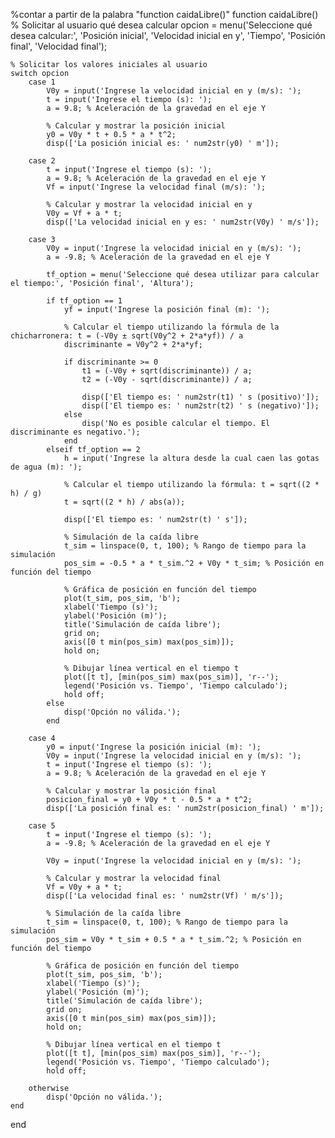 %contar a partir de la palabra "function caidaLibre()"
function caidaLibre()
    % Solicitar al usuario qué desea calcular
    opcion = menu('Seleccione qué desea calcular:', 'Posición inicial', 'Velocidad inicial en y', 'Tiempo', 'Posición final', 'Velocidad final');
    
    % Solicitar los valores iniciales al usuario
    switch opcion
        case 1
            V0y = input('Ingrese la velocidad inicial en y (m/s): ');
            t = input('Ingrese el tiempo (s): ');
            a = 9.8; % Aceleración de la gravedad en el eje Y
            
            % Calcular y mostrar la posición inicial
            y0 = V0y * t + 0.5 * a * t^2;
            disp(['La posición inicial es: ' num2str(y0) ' m']);
            
        case 2
            t = input('Ingrese el tiempo (s): ');
            a = 9.8; % Aceleración de la gravedad en el eje Y
            Vf = input('Ingrese la velocidad final (m/s): ');
            
            % Calcular y mostrar la velocidad inicial en y
            V0y = Vf + a * t;
            disp(['La velocidad inicial en y es: ' num2str(V0y) ' m/s']);
            
        case 3
            V0y = input('Ingrese la velocidad inicial en y (m/s): ');
            a = -9.8; % Aceleración de la gravedad en el eje Y

            tf_option = menu('Seleccione qué desea utilizar para calcular el tiempo:', 'Posición final', 'Altura');
            
            if tf_option == 1
                yf = input('Ingrese la posición final (m): ');

                % Calcular el tiempo utilizando la fórmula de la chicharronera: t = (-V0y ± sqrt(V0y^2 + 2*a*yf)) / a
                discriminante = V0y^2 + 2*a*yf;

                if discriminante >= 0
                    t1 = (-V0y + sqrt(discriminante)) / a;
                    t2 = (-V0y - sqrt(discriminante)) / a;

                    disp(['El tiempo es: ' num2str(t1) ' s (positivo)']);
                    disp(['El tiempo es: ' num2str(t2) ' s (negativo)']);
                else
                    disp('No es posible calcular el tiempo. El discriminante es negativo.');
                end
            elseif tf_option == 2
                h = input('Ingrese la altura desde la cual caen las gotas de agua (m): ');

                % Calcular el tiempo utilizando la fórmula: t = sqrt((2 * h) / g)
                t = sqrt((2 * h) / abs(a));

                disp(['El tiempo es: ' num2str(t) ' s']);

                % Simulación de la caída libre
                t_sim = linspace(0, t, 100); % Rango de tiempo para la simulación
                pos_sim = -0.5 * a * t_sim.^2 + V0y * t_sim; % Posición en función del tiempo

                % Gráfica de posición en función del tiempo
                plot(t_sim, pos_sim, 'b');
                xlabel('Tiempo (s)');
                ylabel('Posición (m)');
                title('Simulación de caída libre');
                grid on;
                axis([0 t min(pos_sim) max(pos_sim)]);
                hold on;

                % Dibujar línea vertical en el tiempo t
                plot([t t], [min(pos_sim) max(pos_sim)], 'r--');
                legend('Posición vs. Tiempo', 'Tiempo calculado');
                hold off;
            else
                disp('Opción no válida.');
            end
            
        case 4
            y0 = input('Ingrese la posición inicial (m): ');
            V0y = input('Ingrese la velocidad inicial en y (m/s): ');
            t = input('Ingrese el tiempo (s): ');
            a = 9.8; % Aceleración de la gravedad en el eje Y
            
            % Calcular y mostrar la posición final
            posicion_final = y0 + V0y * t - 0.5 * a * t^2;
            disp(['La posición final es: ' num2str(posicion_final) ' m']);
            
        case 5
            t = input('Ingrese el tiempo (s): ');
            a = -9.8; % Aceleración de la gravedad en el eje Y
            
            V0y = input('Ingrese la velocidad inicial en y (m/s): ');
            
            % Calcular y mostrar la velocidad final
            Vf = V0y + a * t;
            disp(['La velocidad final es: ' num2str(Vf) ' m/s']);
            
            % Simulación de la caída libre
            t_sim = linspace(0, t, 100); % Rango de tiempo para la simulación
            pos_sim = V0y * t_sim + 0.5 * a * t_sim.^2; % Posición en función del tiempo

            % Gráfica de posición en función del tiempo
            plot(t_sim, pos_sim, 'b');
            xlabel('Tiempo (s)');
            ylabel('Posición (m)');
            title('Simulación de caída libre');
            grid on;
            axis([0 t min(pos_sim) max(pos_sim)]);
            hold on;

            % Dibujar línea vertical en el tiempo t
            plot([t t], [min(pos_sim) max(pos_sim)], 'r--');
            legend('Posición vs. Tiempo', 'Tiempo calculado');
            hold off;
            
        otherwise
            disp('Opción no válida.');
    end
end
